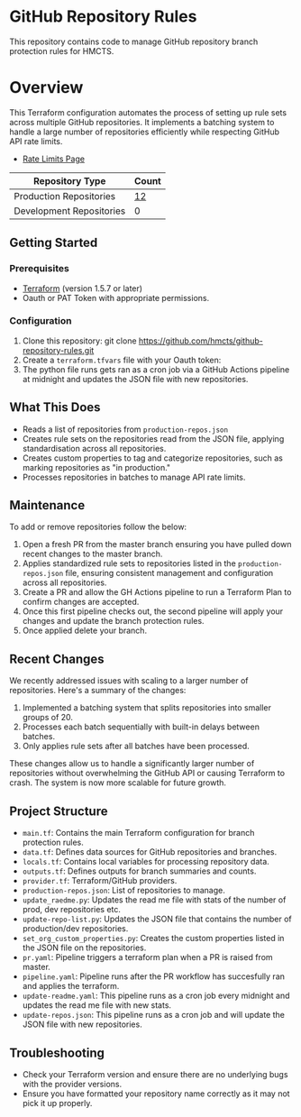 # GitHub Repository Rules

This repository contains code to manage GitHub repository branch protection rules for HMCTS.

# Overview

This Terraform configuration automates the process of setting up rule sets across multiple GitHub repositories. It implements a batching system to handle a large number of repositories efficiently while respecting GitHub API rate limits.

- [Rate Limits Page](https://docs.github.com/en/rest/using-the-rest-api/rate-limits-for-the-rest-api?apiVersion=2022-11-28)

<!--START_PRODUCTION_COUNT-->

| **Repository Type**       | **Count** |
|---------------------------|-----------|
| Production Repositories   | [12](https://github.com/hmcts/github-repository-rules/blob/DTSPO-18104-typo-file-V2/production-repos.json)        |
| Development Repositories  | 0        |
<!--END_PRODUCTION_COUNT-->


## Getting Started

### Prerequisites

- [Terraform](https://www.terraform.io/downloads.html) (version 1.5.7 or later)
- Oauth or PAT Token with appropriate permissions.

### Configuration

1. Clone this repository:
git clone https://github.com/hmcts/github-repository-rules.git
2. Create a `terraform.tfvars` file with your Oauth token:
3. The python file runs gets ran as a cron job via a GitHub Actions pipeline at midnight and updates the JSON file with new repositories.

## What This Does

- Reads a list of repositories from `production-repos.json`
- Creates rule sets on the repositories read from the JSON file, applying standardisation across all repositories.
- Creates custom properties to tag and categorize repositories, such as marking repositories as "in production."
- Processes repositories in batches to manage API rate limits.


## Maintenance

To add or remove repositories follow the below:

1. Open a fresh PR from the master branch ensuring you have pulled down recent changes to the master branch.
2. Applies standardized rule sets to repositories listed in the `production-repos.json` file, ensuring consistent management and configuration across all repositories.
3. Create a PR and allow the GH Actions pipeline to run a Terraform Plan to confirm changes are accepted.
4. Once this first pipeline checks out, the second pipeline will apply your changes and update the branch protection rules.
5. Once applied delete your branch.

## Recent Changes

We recently addressed issues with scaling to a larger number of repositories. Here's a summary of the changes:

1. Implemented a batching system that splits repositories into smaller groups of 20.
2. Processes each batch sequentially with built-in delays between batches.
3. Only applies rule sets after all batches have been processed.

These changes allow us to handle a significantly larger number of repositories without overwhelming the GitHub API or causing Terraform to crash. The system is now more scalable for future growth.

## Project Structure

- `main.tf`: Contains the main Terraform configuration for branch protection rules.
- `data.tf`: Defines data sources for GitHub repositories and branches.
- `locals.tf`: Contains local variables for processing repository data.
- `outputs.tf`: Defines outputs for branch summaries and counts.
- `provider.tf`: Terraform/GitHub providers.
- `production-repos.json`: List of repositories to manage.
- `update_raedme.py`: Updates the read me file with stats of the number of prod, dev repositories etc.
- `update-repo-list.py`: Updates the JSON file that contains the number of production/dev repositories.
- `set_org_custom_properties.py`: Creates the custom properties listed in the JSON file on the repositories.
- `pr.yaml`: Pipeline triggers a terraform plan when a PR is raised from master.
- `pipeline.yaml`: Pipeline runs after the PR workflow has succesfully ran and applies the terraform.
- `update-readme.yaml`: This pipeline runs as a cron job every midnight and updates the read me file with new stats.
- `update-repos.json`: This pipeline runs as a cron job and will update the JSON file with new repositories.


## Troubleshooting

- Check your Terraform version and ensure there are no underlying bugs with the provider versions.
- Ensure you have formatted your repository name correctly as it may not pick it up properly.

